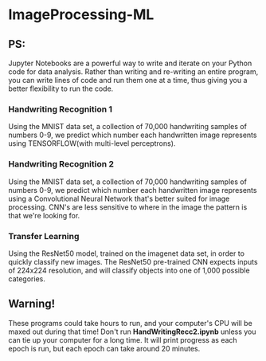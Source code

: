 # ImageProcessing-ML

## PS:
Jupyter Notebooks are a powerful way to write and iterate on your Python code for data analysis. Rather than writing and re-writing an entire program, you can write lines of code and run them one at a time, thus giving you a better flexibility to run the code.

### Handwriting Recognition 1
Using the MNIST data set, a collection of 70,000 handwriting samples of numbers 0-9, we predict which number each handwritten image represents using TENSORFLOW(with multi-level perceptrons).

### Handwriting Recognition 2
Using the MNIST data set, a collection of 70,000 handwriting samples of numbers 0-9, we predict which number each handwritten image represents using a Convolutional Neural Network that's better suited for image processing. CNN's are less sensitive to where in the image the pattern is that we're looking for.

### Transfer Learning
Using the ResNet50 model, trained on the imagenet data set, in order to quickly classify new images. The ResNet50 pre-trained CNN expects inputs of 224x224 resolution, and will classify objects into one of 1,000 possible categories.

## Warning!
These programs could take hours to run, and your computer's CPU will be maxed out during that time! Don't run **HandWritingRecc2.ipynb** unless you can tie up your computer for a long time. It will print progress as each epoch is run, but each epoch can take around 20 minutes.
